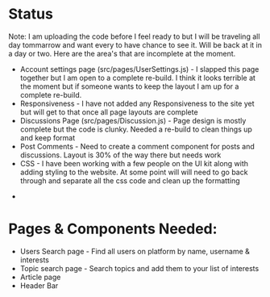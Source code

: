 # Status

Note: I am uploading the code before I feel ready to but I will be traveling all day tommarrow and want every to have chance to see it. Will be back at it in a day or two. Here are the area's that are incomplete at the moment.

* Account settings page (src/pages/UserSettings.js) - I slapped this page together but I am open to a complete re-build. I think it looks terrible at the moment but if someone wants to keep the layout I am up for a complete re-build.
* Responsiveness - I have not added any Responsiveness to the site yet but will get to that once all page layouts are complete
* Discussions Page (src/pages/Discussion.js) - Page design is mostly complete but the code is clunky. Needed a re-build to clean things up and keep format
* Post Comments - Need to create a comment component for posts and discussions. Layout is 30% of the way there but needs work
* CSS - I have been working with a few people on the UI kit along with adding styling to the website. At some point will will need to go back through and separate all the css code and clean up the formatting
-

# Pages & Components Needed:
* Users Search page - Find all users on platform by name, username & interests
* Topic search page - Search topics and add them to your list of interests
* Article page
* Header Bar